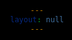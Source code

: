 ```yaml
---
layout: null
---
```


<!DOCTYPE html>
<html>
<head>
    <style>
        html {
            margin: 0;
            padding: 0;
            text-align: center;
            background-color: #000;
            text: #fff;
            font-family: Arial, Helvetica, sans-serif;
        }
        
        a { 
            color: #99f;
        }

        div {
            margin: 20px auto;
        }

        div iframe {
            border: 0;
            width: 80%;
            height: 540px;
            background-color: #fff;
            margin: 8px auto;
        }
    </style>

</head>

<body>
    {% assign examples = "01-hello-world,02-canvas,03-tracer,04-shapes,05-lights,06-more-shapes,07-shadows,08-highlights,09-reflections,10-web-workers,11-imagedata,12-patterns" | split: "," %}
    {% for example in examples %}
    <div>
        <iframe src="examples/{{ example }}/index.html"></iframe>
        <br />
        <a href="examples/{{ example }}/index.html">{{ example }}</a>
    </div>
    {% endfor %}
</body>
</html>
